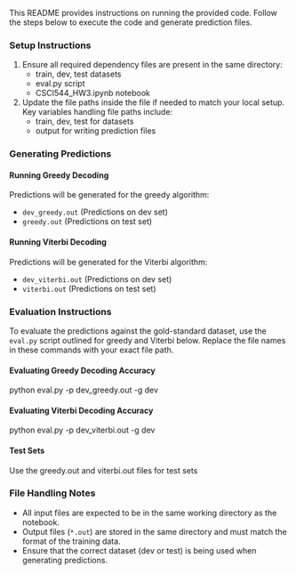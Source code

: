 This README provides instructions on running the provided code. Follow the steps below to execute the code and generate prediction files.

### Setup Instructions
1. Ensure all required dependency files are present in the same directory:
   - train, dev, test datasets
   - eval.py script
   - CSCI544_HW3.ipynb notebook
2. Update the file paths inside the file if needed to match your local setup. Key variables handling file paths include:
   - train, dev, test for datasets
   - output for writing prediction files

### Generating Predictions

#### Running Greedy Decoding
Predictions will be generated for the greedy algorithm:
- `dev_greedy.out` (Predictions on dev set)
- `greedy.out` (Predictions on test set)

#### Running Viterbi Decoding
Predictions will be generated for the Viterbi algorithm:
- `dev_viterbi.out` (Predictions on dev set)
- `viterbi.out` (Predictions on test set)

### Evaluation Instructions
To evaluate the predictions against the gold-standard dataset, use the `eval.py` script outlined for greedy and Viterbi below.
Replace the file names in these commands with your exact file path.

#### Evaluating Greedy Decoding Accuracy

python eval.py -p dev_greedy.out -g dev


#### Evaluating Viterbi Decoding Accuracy

python eval.py -p dev_viterbi.out -g dev

#### Test Sets
Use the greedy.out and viterbi.out files for test sets

### File Handling Notes
- All input files are expected to be in the same working directory as the notebook.
- Output files (`*.out`) are stored in the same directory and must match the format of the training data.
- Ensure that the correct dataset (dev or test) is being used when generating predictions.




